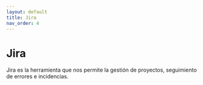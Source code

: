 ```yaml
---
layout: default
title: Jira
nav_order: 4
---
```


# Jira

Jira es la herramienta que nos permite la gestión de proyectos, seguimiento de errores e incidencias. 